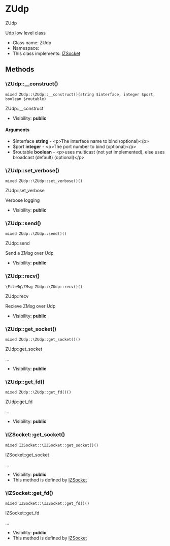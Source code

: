 ZUdp
===============

ZUdp

Udp low level class


* Class name: ZUdp
* Namespace: 
* This class implements: [IZSocket](IZSocket.md)






Methods
-------


### \ZUdp::__construct()

```
mixed ZUdp::\ZUdp::__construct()(string $interface, integer $port, boolean $routable)
```

ZUdp::__construct



* Visibility: **public**

#### Arguments

* $interface **string** - &lt;p&gt;The interface name to bind (optional)&lt;/p&gt;
* $port **integer** - &lt;p&gt;The port number to bind (optional)&lt;/p&gt;
* $routable **boolean** - &lt;p&gt;uses multicast (not yet implemented), else uses broadcast (default) (optional)&lt;/p&gt;



### \ZUdp::set_verbose()

```
mixed ZUdp::\ZUdp::set_verbose()()
```

ZUdp::set_verbose

Verbose logging

* Visibility: **public**



### \ZUdp::send()

```
mixed ZUdp::\ZUdp::send()()
```

ZUdp::send

Send a ZMsg over Udp

* Visibility: **public**



### \ZUdp::recv()

```
\FileMq\ZMsg ZUdp::\ZUdp::recv()()
```

ZUdp::recv

Recieve ZMsg over Udp

* Visibility: **public**



### \ZUdp::get_socket()

```
mixed ZUdp::\ZUdp::get_socket()()
```

ZUdp::get_socket

...

* Visibility: **public**



### \ZUdp::get_fd()

```
mixed ZUdp::\ZUdp::get_fd()()
```

ZUdp::get_fd

...

* Visibility: **public**



### \IZSocket::get_socket()

```
mixed IZSocket::\IZSocket::get_socket()()
```

IZSocket::get_socket

...

* Visibility: **public**
* This method is defined by [IZSocket](IZSocket.md)



### \IZSocket::get_fd()

```
mixed IZSocket::\IZSocket::get_fd()()
```

IZSocket::get_fd

...

* Visibility: **public**
* This method is defined by [IZSocket](IZSocket.md)


